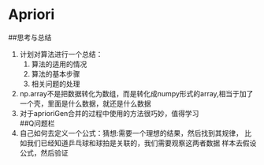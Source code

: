 # Apriori<br/>       
##思考与总结<br/>     
1. 计划对算法进行一个总结：<br/> 
    1. 算法的适用的情况<br/>
    2. 算法的基本步骤<br/>
    3. 相关问题的处理<br/>
2. np.array不是把数据转化为数组，而是转化成numpy形式的array,相当于加了一个壳，里面是什么数据，就还是什么数据<br/>
3. 对于aprioriGen合并的过程中使用的方法很巧妙，值得学习<br/>
##Q问题栏<br/>   
1. 自己如何去定义一个公式：猜想:需要一个理想的结果，然后找到其规律，
比如我们已经知道乒乓球和球拍是关联的，我们需要观察这两者数据
样本去假设公式，然后验证<br/>
